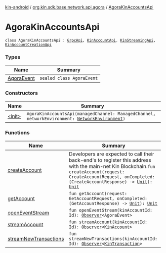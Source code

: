 [kin-android](../../index.md) / [org.kin.sdk.base.network.api.agora](../index.md) / [AgoraKinAccountsApi](./index.md)

# AgoraKinAccountsApi

`class AgoraKinAccountsApi : `[`GrpcApi`](../-grpc-api/index.md)`, `[`KinAccountApi`](../../org.kin.sdk.base.network.api/-kin-account-api/index.md)`, `[`KinStreamingApi`](../../org.kin.sdk.base.network.api/-kin-streaming-api/index.md)`, `[`KinAccountCreationApi`](../../org.kin.sdk.base.network.api/-kin-account-creation-api/index.md)

### Types

| Name | Summary |
|---|---|
| [AgoraEvent](-agora-event/index.md) | `sealed class AgoraEvent` |

### Constructors

| Name | Summary |
|---|---|
| [&lt;init&gt;](-init-.md) | `AgoraKinAccountsApi(managedChannel: ManagedChannel, networkEnvironment: `[`NetworkEnvironment`](../../org.kin.sdk.base.stellar.models/-network-environment/index.md)`)` |

### Functions

| Name | Summary |
|---|---|
| [createAccount](create-account.md) | Developers are expected to call their back-end's to register this address with the main-net Kin Blockchain.`fun createAccount(request: CreateAccountRequest, onCompleted: (CreateAccountResponse) -> `[`Unit`](https://kotlinlang.org/api/latest/jvm/stdlib/kotlin/-unit/index.html)`): `[`Unit`](https://kotlinlang.org/api/latest/jvm/stdlib/kotlin/-unit/index.html) |
| [getAccount](get-account.md) | `fun getAccount(request: GetAccountRequest, onCompleted: (GetAccountResponse) -> `[`Unit`](https://kotlinlang.org/api/latest/jvm/stdlib/kotlin/-unit/index.html)`): `[`Unit`](https://kotlinlang.org/api/latest/jvm/stdlib/kotlin/-unit/index.html) |
| [openEventStream](open-event-stream.md) | `fun openEventStream(kinAccountId: Id): `[`Observer`](../../org.kin.sdk.base.tools/-observer/index.md)`<AgoraEvent>` |
| [streamAccount](stream-account.md) | `fun streamAccount(kinAccountId: Id): `[`Observer`](../../org.kin.sdk.base.tools/-observer/index.md)`<`[`KinAccount`](../../org.kin.sdk.base.models/-kin-account/index.md)`>` |
| [streamNewTransactions](stream-new-transactions.md) | `fun streamNewTransactions(kinAccountId: Id): `[`Observer`](../../org.kin.sdk.base.tools/-observer/index.md)`<`[`KinTransaction`](../../org.kin.sdk.base.stellar.models/-kin-transaction/index.md)`>` |
